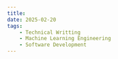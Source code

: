 ```yaml
---
title: 
date: 2025-02-20
tags:
    - Technical Writting
    - Machine Learning Engineering
    - Software Development
---
```


